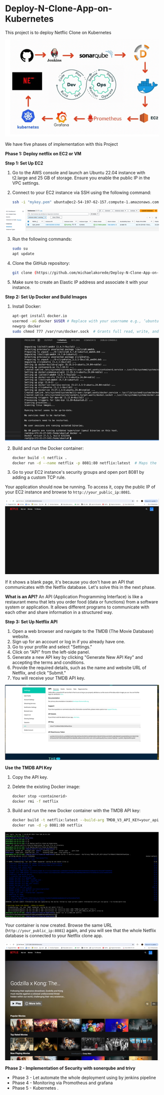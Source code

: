 # Deploy-N-Clone-App-on-Kubernetes
This project is to deploy Netflic Clone on Kubernetes

![Alt text](image.png)

We have five phases of implementation with this Project

**Phase 1: Deploy netflix on EC2 or VM**


**Step 1: Set Up EC2**

1. Go to the AWS console and launch an Ubuntu 22.04 instance with t2.large and 25 GB of storage. Ensure you enable the public IP in the VPC settings.

2. Connect to your EC2 instance via SSH using the following command:
    ```bash
    ssh -i "mykey.pem" ubuntu@ec2-54-197-62-157.compute-1.amazonaws.com
    ```
![Alt text](image-2.png)

3. Run the following commands:
    ```bash
    sudo su
    apt update
    ```

4. Clone the GitHub repository:
    ```bash
    git clone (https://github.com/michaelakorede/Deploy-N-Clone-App-on-Kubernetes)
    ```

5. Make sure to create an Elastic IP address and associate it with your instance.

**Step 2: Set Up Docker and Build Images**

1. Install Docker:
    ```bash
    apt-get install docker.io
    usermod -aG docker $USER # Replace with your username e.g., ‘ubuntu’
    newgrp docker
    sudo chmod 777 /var/run/docker.sock  # Grants full read, write, and execute permissions to all users for the Docker socket file.
    ```
![Alt text](image-4.png)

2. Build and run the Docker container:
    ```bash
    docker build -t netflix .
    docker run -d --name netflix -p 8081:80 netflix:latest  # Maps the container port to your EC2 port.
    ```

3. Go to your EC2 instance's security groups and open port 8081 by adding a custom TCP rule.

Your application should now be running. To access it, copy the public IP of your EC2 instance and browse to `http://your_public_ip:8081`. 

![Alt text](image-5.png)

If it shows a blank page, it's because you don't have an API that communicates with the Netflix database. Let's solve this in the next phase.

**What is an API?**
An API (Application Programming Interface) is like a restaurant menu that lets you order food (data or functions) from a software system or application. It allows different programs to communicate with each other and share information in a structured way.

**Step 3: Set Up Netflix API**

1. Open a web browser and navigate to the TMDB (The Movie Database) website.
2. Sign up for an account or log in if you already have one.
3. Go to your profile and select "Settings."
4. Click on "API" from the left-side panel.
5. Generate a new API key by clicking "Generate New API Key" and accepting the terms and conditions.
6. Provide the required details, such as the name and website URL of Netflix, and click "Submit."
7. You will receive your TMDB API key.

![Alt text](image-7.png)

**Use the TMDB API Key**

1. Copy the API key.
2. Delete the existing Docker image:
    ```bash
    docker stop <containerid>
    docker rmi -f netflix
    ```

3. Build and run the new Docker container with the TMDB API key:
    ```bash
    docker build -t netflix:latest --build-arg TMDB_V3_API_KEY=your_api_key .
    docker run -d -p 8081:80 netflix
    ```
![](image-9.png)

Your container is now created. Browse the same URL (`http://your_public_ip:8081`) again, and you will see that the whole Netflix database is connected to your Netflix clone app.

![Alt text](image-8.png)

**Phase 2 - Implementation of Security with sonerqube and trivy**


* Phase 3 - Let automate the whole deployment using by jenkins pipeline
* Phase 4 - Monitoring via Promotheus and grafana
* Phase 5 - Kubernetes .


